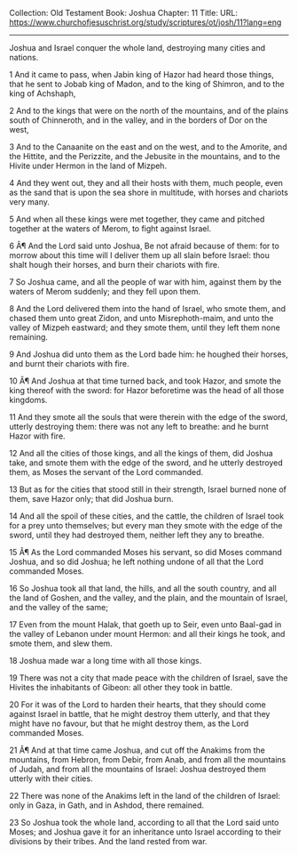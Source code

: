 Collection: Old Testament
Book: Joshua
Chapter: 11
Title: 
URL: https://www.churchofjesuschrist.org/study/scriptures/ot/josh/11?lang=eng

---

Joshua and Israel conquer the whole land, destroying many cities and nations.

1 And it came to pass, when Jabin king of Hazor had heard those things, that he sent to Jobab king of Madon, and to the king of Shimron, and to the king of Achshaph,

2 And to the kings that were on the north of the mountains, and of the plains south of Chinneroth, and in the valley, and in the borders of Dor on the west,

3 And to the Canaanite on the east and on the west, and to the Amorite, and the Hittite, and the Perizzite, and the Jebusite in the mountains, and to the Hivite under Hermon in the land of Mizpeh.

4 And they went out, they and all their hosts with them, much people, even as the sand that is upon the sea shore in multitude, with horses and chariots very many.

5 And when all these kings were met together, they came and pitched together at the waters of Merom, to fight against Israel.

6 Â¶ And the Lord said unto Joshua, Be not afraid because of them: for to morrow about this time will I deliver them up all slain before Israel: thou shalt hough their horses, and burn their chariots with fire.

7 So Joshua came, and all the people of war with him, against them by the waters of Merom suddenly; and they fell upon them.

8 And the Lord delivered them into the hand of Israel, who smote them, and chased them unto great Zidon, and unto Misrephoth-maim, and unto the valley of Mizpeh eastward; and they smote them, until they left them none remaining.

9 And Joshua did unto them as the Lord bade him: he houghed their horses, and burnt their chariots with fire.

10 Â¶ And Joshua at that time turned back, and took Hazor, and smote the king thereof with the sword: for Hazor beforetime was the head of all those kingdoms.

11 And they smote all the souls that were therein with the edge of the sword, utterly destroying them: there was not any left to breathe: and he burnt Hazor with fire.

12 And all the cities of those kings, and all the kings of them, did Joshua take, and smote them with the edge of the sword, and he utterly destroyed them, as Moses the servant of the Lord commanded.

13 But as for the cities that stood still in their strength, Israel burned none of them, save Hazor only; that did Joshua burn.

14 And all the spoil of these cities, and the cattle, the children of Israel took for a prey unto themselves; but every man they smote with the edge of the sword, until they had destroyed them, neither left they any to breathe.

15 Â¶ As the Lord commanded Moses his servant, so did Moses command Joshua, and so did Joshua; he left nothing undone of all that the Lord commanded Moses.

16 So Joshua took all that land, the hills, and all the south country, and all the land of Goshen, and the valley, and the plain, and the mountain of Israel, and the valley of the same;

17 Even from the mount Halak, that goeth up to Seir, even unto Baal-gad in the valley of Lebanon under mount Hermon: and all their kings he took, and smote them, and slew them.

18 Joshua made war a long time with all those kings.

19 There was not a city that made peace with the children of Israel, save the Hivites the inhabitants of Gibeon: all other they took in battle.

20 For it was of the Lord to harden their hearts, that they should come against Israel in battle, that he might destroy them utterly, and that they might have no favour, but that he might destroy them, as the Lord commanded Moses.

21 Â¶ And at that time came Joshua, and cut off the Anakims from the mountains, from Hebron, from Debir, from Anab, and from all the mountains of Judah, and from all the mountains of Israel: Joshua destroyed them utterly with their cities.

22 There was none of the Anakims left in the land of the children of Israel: only in Gaza, in Gath, and in Ashdod, there remained.

23 So Joshua took the whole land, according to all that the Lord said unto Moses; and Joshua gave it for an inheritance unto Israel according to their divisions by their tribes. And the land rested from war.
